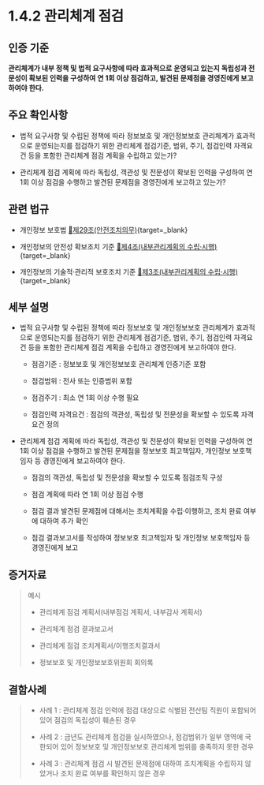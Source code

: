 # 1.4.2 관리체계 점검

## 인증 기준

**관리체계가 내부 정책 및 법적 요구사항에 따라 효과적으로 운영되고 있는지 독립성과 전문성이 확보된 인력을 구성하여 연 1회 이상 점검하고, 발견된 문제점을 경영진에게 보고하여야 한다.**

## 주요 확인사항

- 법적 요구사항 및 수립된 정책에 따라 정보보호 및 개인정보보호 관리체계가 효과적으로 운영되는지를 점검하기 위한 관리체계 점검기준, 범위, 주기, 점검인력 자격요건 등을 포함한 관리체계 점검 계획을 수립하고 있는가?

- 관리체계 점검 계획에 따라 독립성, 객관성 및 전문성이 확보된 인력을 구성하여 연 1회 이상 점검을 수행하고 발견된 문제점을 경영진에게 보고하고 있는가?

## 관련 법규

- 개인정보 보호법 [🔗제29조(안전조치의무)](https://www.law.go.kr/법령/개인정보보호법/제29조 "새 창에서 열기"){target=_blank}

- 개인정보의 안전성 확보조치 기준 [🔗제4조(내부관리계획의 수립·시행)](https://www.law.go.kr/행정규칙/(개인정보보호위원회)개인정보의안전성확보조치기준/제4조 "새 창에서 열기"){target=_blank}

- 개인정보의 기술적·관리적 보호조치 기준 [🔗제3조(내부관리계획의 수립·시행)](https://www.law.go.kr/행정규칙/(개인정보보호위원회)개인정보의기술적·관리적보호조치기준/제3조 "새 창에서 열기"){target=_blank}

## 세부 설명

- 법적 요구사항 및 수립된 정책에 따라 정보보호 및 개인정보보호 관리체계가 효과적으로 운영되는지를 점검하기 위한 관리체계 점검기준, 범위, 주기, 점검인력 자격요건 등을 포함한 관리체계 점검 계획을 수립하고 경영진에게 보고하여야 한다.

    - 점검기준 : 정보보호 및 개인정보보호 관리체계 인증기준 포함

    - 점검범위 : 전사 또는 인증범위 포함

    - 점검주기 : 최소 연 1회 이상 수행 필요

    - 점검인력 자격요건 : 점검의 객관성, 독립성 및 전문성을 확보할 수 있도록 자격 요건 정의

- 관리체계 점검 계획에 따라 독립성, 객관성 및 전문성이 확보된 인력을 구성하여 연 1회 이상 점검을 수행하고 발견된 문제점을 정보보호 최고책임자, 개인정보 보호책임자 등 경영진에게 보고하여야 한다.

    - 점검의 객관성, 독립성 및 전문성을 확보할 수 있도록 점검조직 구성

    - 점검 계획에 따라 연 1회 이상 점검 수행

    - 점검 결과 발견된 문제점에 대해서는 조치계획을 수립·이행하고, 조치 완료 여부에 대하여 추가 확인

    - 점검 결과보고서를 작성하여 정보보호 최고책임자 및 개인정보 보호책임자 등 경영진에게 보고

## 증거자료

> 예시
>
> - 관리체계 점검 계획서(내부점검 계획서, 내부감사 계획서)
>
> - 관리체계 점검 결과보고서
>
> - 관리체계 점검 조치계획서/이행조치결과서
>
> - 정보보호 및 개인정보보호위원회 회의록

## 결함사례

> - 사례 1 : 관리체계 점검 인력에 점검 대상으로 식별된 전산팀 직원이 포함되어 있어 점검의 독립성이 훼손된 경우
>
> - 사례 2 : 금년도 관리체계 점검을 실시하였으나, 점검범위가 일부 영역에 국한되어 있어 정보보호 및 개인정보보호 관리체계 범위를 충족하지 못한 경우
>
> - 사례 3 : 관리체계 점검 시 발견된 문제점에 대하여 조치계획을 수립하지 않았거나 조치 완료 여부를 확인하지 않은 경우
